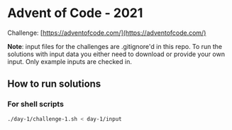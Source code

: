 # Advent of Code - 2021

Challenge: [https://adventofcode.com/](https://adventofcode.com/)

**Note**: input files for the challenges are .gitignore'd in this repo. To run the solutions with input data you either need to download or provide your own input. Only example inputs are checked in.

## How to run solutions

### For shell scripts

```sh
./day-1/challenge-1.sh < day-1/input
```
